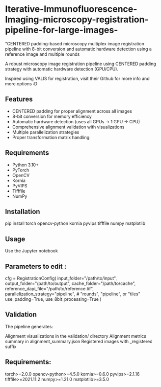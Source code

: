 # Iterative-Immunofluorescence-Imaging-microscopy-registration-pipeline-for-large-images-
"CENTERED padding-based microscopy multiplex image registration pipeline with 8-bit conversion and automatic hardware detection using a reference image and multiple rounds

A robust microscopy image registration pipeline using CENTERED padding strategy with automatic hardware detection (GPU/CPU).

Inspired using VALIS for registration, visit their Github for more info and more options :D

## Features

- CENTERED padding for proper alignment across all images
- 8-bit conversion for memory efficiency
- Automatic hardware detection (uses all GPUs → 1 GPU → CPU)
- Comprehensive alignment validation with visualizations
- Multiple parallelization strategies
- Proper transformation matrix handling

## Requirements

- Python 3.10+
- PyTorch
- OpenCV
- Kornia
- PyVIPS
- Tifffile
- NumPy

## Installation

pip install torch opencv-python kornia pyvips tifffile numpy matplotlib

## Usage

Use the Jupyter notebook

##  Parameters to edit :

cfg = RegistrationConfig(
    input_folder="/path/to/input",
    output_folder="/path/to/output",
    cache_folder="/path/to/cache",
    reference_dapi_file="/path/to/reference.tif",
    parallelization_strategy="pipeline",  # "rounds", "pipeline", or "tiles"
    use_padding=True,
    use_8bit_processing=True
)

##  Validation
The pipeline generates:

Alignment visualizations in the validation/ directory
Alignment metrics summary in alignment_summary.json
Registered images with _registered suffix

## Requirements:
torch>=2.0.0
opencv-python>=4.5.0
kornia>=0.6.0
pyvips>=2.1.16
tifffile>=2021.11.2
numpy>=1.21.0
matplotlib>=3.5.0

